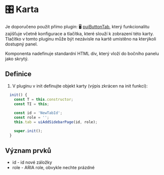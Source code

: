 # 🎛️ Karta

Je doporučeno použít přímo plugin: 🖥️ [puiButtonTab][puiButtonTab], který funkcionalitu zajišťuje včetně konfigurace a tlačítka, které slouží k zobrazení této karty. Tlačítko v tomto pluginu může být nezávisle na kartě umístěno na kterýkoli dostupný panel.

Komponenta nadefinuje standardní HTML div, který vloží do bočního panelu jako skrytý.

## Definice

1. V pluginu v init definujte objekt karty (výpis zkrácen na init funkci):

```javascript
  init() {
    const T = this.constructor;
    const TI = this;
    
    const id = 'NewTabId';
    const role = '';
    this.tab = uiAddSidebarPage(id, role);

    super.init();
  }
```

## Význam prvků

- id - id nové záložky
- role - ARIA role, obvykle nechte prázdné

[puiButtonTab]:puiButtonTab.md "puiButtonTab"
